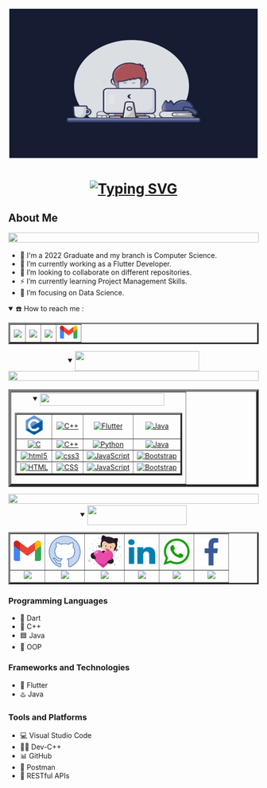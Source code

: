 <p align="center">
  <img src="https://github.com/jamalihassan0307/jamalihassan0307/blob/main/gif2.gif.gif" width="500px" height="300px">
</p>

<h1 align="center"> <a href="https://prepverse.github.io"><img align="center" src="https://readme-typing-svg.herokuapp.com?font=Tourney&weight=900&size=30&pause=1000&color=F74609FF&center=true&vCenter=true&repeat=false&width=500&lines=Hello++%3C%F0%9D%9A%8C%F0%9D%9A%98%F0%9D%9A%8D%F0%9D%9A%8E%F0%9D%9A%9B%F0%9D%9A%9C%2F%3E!%2C+I'm+Saran+Khan" alt="Typing SVG" /></a></h1>


## About Me

<img src="https://i.imgur.com/dBaSKWF.gif" height="20" width="100%">

- 🔭 I'm a 2022 Graduate and my branch is Computer Science.
- 🌱 I’m currently working as a Flutter Developer.
- 👬 I’m looking to collaborate on different repositories.
- :zap: I’m currently learning Project Management Skills.
- 🎯 I’m focusing on Data Science.

<details open>
  <summary>☎️ How to reach me :</summary>
  <table border="3" radius="20">
    <td><a href="https://wa.me/923071516944" target="_blank"> <img align="center" src="https://user-images.githubusercontent.com/74038190/235294019-40007353-6219-4ec5-b661-b3c35136dd0b.gif" width="45px" /> </a></td>
    <td><a href="https://www.linkedin.com/in/saran-khan-0ab878271/" target="_blank"> <img align="center" src="https://user-images.githubusercontent.com/74038190/235294012-0a55e343-37ad-4b0f-924f-c8431d9d2483.gif" width="45px" /> </a></td>
    <td><a href="https://www.facebook.com/" target="_blank"> <img align="center" src="https://user-images.githubusercontent.com/74038190/235294010-ec412ef5-e3da-4efa-b1d4-0ab4d4638755.gif" width="45px" /> </a></td>
    <td><a href="https://mail.google.com/mail/u/0/?fs=1&to=sarankhankhan09@gmail.com&tf=cm" target="_blank">  <img src="https://github.com/AkashSingh3031/AkashSingh3031/blob/main/images/Social%20Media/Gmail_icon_(2020).svg" width="35px"/> </a></td>
  </table>
</details>

<details open>
  <summary align="center"><a href="#-" target="_blank"><img align="center" src="https://custom-icon-badges.demolab.com/badge/🧰_My_Tech_Toolbox-9E2AD6?style=plastic&logoColor=black" width="250px" height="40px" /></a></summary>
  <!--📏LINE-->
  <img src="https://i.imgur.com/dBaSKWF.gif" height="20" width="100%">
    
  <table border="5" align="center">
    <td align="center">
      <details open>
        <summary align="center"><a href="#-" target="_blank"><img align="center" src="https://custom-icon-badges.demolab.com/badge/👨‍💻_Programming_languages-FF4500?style=plastic&labelColor=black&logo=1&logoColor=black" width="250px" height="25px" /></a></summary>
        <table border="3" align="center">
          <td align="center"><a href="#" target="_blank" align="center"><img src="https://github.com/AkashSingh3031/AkashSingh3031/blob/main/images/Tech%20Tools/c-original.svg" alt="C" width="40" height="40"/></a></td>
          <td align="center"><a href="#" target="_blank" align="center"><img src="https://techstack-generator.vercel.app/cpp-icon.svg" alt="C++" width="65" height="65"/></a></td>
          <td align="center"><a href="#" target="_blank" align="center"><img src="https://dribbble.com/shots/17034874-Flutter-The-One-Technology-to-Create-the-App-of-Your-Vision/attachments/12118831?mode=media" alt="Flutter" width="50" height="50"/></a></td>
          <td align="center"><a href="#" target="_blank" align="center"><img src="https://techstack-generator.vercel.app/java-icon.svg" alt="Java" width="50" height="50"/></a></td>
          <tr>
          <td align="center"><a href="#" target="_blank" align="center"><img alt="C" src="https://custom-icon-badges.herokuapp.com/badge/C-03599C.svg?style=flat&amp;labelColor=white&amp;logo=c-in-hexagon&logoColor=03599C"></a></td>
          <td align="center"><a href="#" target="_blank" align="center"><img alt="C++" src="https://custom-icon-badges.herokuapp.com/badge/C++-9C033A.svg?style=flat&amp;labelColor=white&amp;logo=cpp2&logoColor=9C033A"></a></td>
          <td align="center"><a href="#" target="_blank" align="center"><img alt="Python" src="https://img.shields.io/badge/Python-007396.svg?style=flat&amp;labelColor=white&amp;logo=python&logoColor=yellow"></a></td>
          <td align="center"><a href="#" target="_blank" align="center"><img alt="Java" src="https://img.shields.io/badge/Java-03599C.svg?style=flat&amp;labelColor=white&amp;logo=java&logoColor=03599C"></a></td>
          <tr>
          <td align="center"><a href="#" target="_blank" align="center"><img src="https://user-images.githubusercontent.com/74038190/238200426-29fd6286-4e7b-4d6c-818f-c4765d5e39a9.gif" alt="html5" height="40"/></a></td>
          <td align="center"><a href="#" target="_blank" align="center"><img src="https://user-images.githubusercontent.com/74038190/238200428-67f477ed-6624-42da-99f0-1a7b1a16eecb.gif" alt="css3" height="40"/></a></td>
          <td align="center"><a href="#" target="_blank" align="center"><img src="https://techstack-generator.vercel.app/js-icon.svg" alt="JavaScript" width="65" height="65"/></a></td>
          <td align="center"><a href="#" target="_blank" align="center"><img src="https://user-images.githubusercontent.com/74038190/212280805-9bcb336b-8c55-46a8-abf8-ff286ab55472.gif" alt="Bootstrap" width="40" height="40"/></a></td>
          <tr>
          <td align="center"><a href="#" target="_blank" align="center"><img alt="HTML" src="https://img.shields.io/badge/HTML-E34F26.svg?style=flat&amp;labelColor=white&amp;logo=html5&logoColor=E34F26"></a></td>
          <td align="center"><a href="#" target="_blank" align="center"><img alt="CSS" src="https://img.shields.io/badge/CSS-1572B6.svg?style=flat&amp;labelColor=white&amp;logo=css3&logoColor=1572B6"></a></td>
          <td align="center"><a href="#" target="_blank" align="center"><img alt="JavaScript" src="https://img.shields.io/badge/JavaScript-F7DF1E.svg?style=flat&amp;labelColor=white&amp;logo=javascript&logoColor=yellow"></a></td>
          <td align="center"><a href="#" target="_blank" align="center"><img alt="Bootstrap" src="https://img.shields.io/badge/Bootstrap-7952B3.svg?style=flat&amp;labelColor=white&amp;logo=bootstrap&logoColor=7952B3"></a></td>
        </table>
      </details>
    </td>
  </table>

  <!--📏LINE-->
  <img src="https://i.imgur.com/dBaSKWF.gif" height="20" width="100%">
</details>

<details open>
  <summary align="center"><a href="#-" target="_blank"><img align="center" src="https://custom-icon-badges.demolab.com/badge/🌐_Social_Networks-008000?style=plastic" width="200px" height="40px" /></a></summary>
  <table border="3" align="center">
    <tr>
      <td align="center"><a href="https://mail.google.com/mail/u/0/?fs=1&to=sarankhankhan09@gmail.com&tf=cm" target="_blank"><img src="https://github.com/AkashSingh3031/AkashSingh3031/blob/main/images/Social%20Media/Gmail_icon_(2020).svg" alt="Gmail" width="55" /></a></td>
      <td align="center"><a href="https://github.com/sarankhan944/sarankhan944" target="_blank"><img align="center" src="https://github.com/AkashSingh3031/AkashSingh3031/blob/main/images/Tech%20Tools/github-2.png" alt="GitHub" width="65" /></a></td>
      <td align="center"><a href="https://github.com/sarankhan944/sarankhan944" target="_blank"><img align="center" src="https://github.com/AkashSingh3031/AkashSingh3031/blob/main/images/Tech%20Tools/GitHub_Sponsor.png" alt="GitHub Sponsor" width="65" /></a></td>
      <td align="center"><a href="https://www.linkedin.com/in/saran-khan-0ab878271/" target="_blank"><img align="center" src="https://github.com/AkashSingh3031/AkashSingh3031/blob/main/images/Social%20Media/linked(color).png" alt="LinkedIn" width="55" /></a></td>
      <td align="center"><a href="https://wa.me/923071516944" target="_blank"><img align="center" src="https://github.com/AkashSingh3031/AkashSingh3031/blob/main/images/Social%20Media/whatsapp(color).png" alt="WhatsApp" width="55" /></a></td>
      <td align="center"><a href="https://www.facebook.com/" target="_blank"><img align="center" src="https://github.com/AkashSingh3031/AkashSingh3031/blob/main/images/Social%20Media/facebook%20(color).png" alt="Facebook" width="55" /></a></td>
    </tr>
    <tr>
      <td align="center"><a href="https://mail.google.com/mail/u/0/?fs=1&to=sarankhankhan09@gmail.com&tf=cm"><img src="https://readme-components.vercel.app/api?component=logo&fill=DB4437&logo=gmail&svgfill=4285F4"></a></td>
      <td align="center"><a href="https://github.com/sarankhan944/sarankhan944"><img src="https://readme-components.vercel.app/api?component=logo&fill=black&logo=github&svgfill=white"></a></td>
      <td align="center"><a href="https://github.com/sarankhan944/sarankhan944"><img src="https://readme-components.vercel.app/api?component=logo&fill=E1306C&logo=github&svgfill=white"></a></td>
      <td align="center"><a href="https://www.linkedin.com/in/saran-khan-0ab878271/"><img src="https://readme-components.vercel.app/api?component=logo&fill=0e76a8&logo=linkedin&svgfill=white"></a></td>
      <td align="center"><a href="https://wa.me/923071516944"><img src="https://readme-components.vercel.app/api?component=logo&fill=25D366&logo=whatsapp&svgfill=white"></a></td>
      <td align="center"><a href="https://www.facebook.com/"><img src="https://readme-components.vercel.app/api?component=logo&fill=4267B2&logo=facebook&svgfill=white"></a></td>
    </tr>
  </table>
</details>

### Programming Languages
- 🔷 Dart
- 🔶 C++
- 🟦 Java
- 🔶 OOP

### Frameworks and Technologies
- 📱 Flutter
- ♨️ Java

### Tools and Platforms
- 💻 Visual Studio Code
- 👨‍💻 Dev-C++
- 📊 GitHub
- 🧪 Postman
- 📜 RESTful APIs
